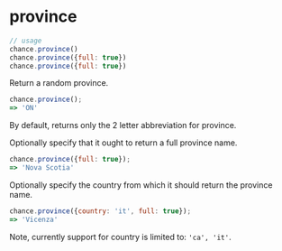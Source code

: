 # province

```js
// usage
chance.province()
chance.province({full: true})
chance.province({full: true})
```

Return a random province.

```js
chance.province();
=> 'ON'
```

By default, returns only the 2 letter abbreviation for province.

Optionally specify that it ought to return a full province name.

```js
chance.province({full: true});
=> 'Nova Scotia'
```

Optionally specify the country from which it should return the province name.

```js
chance.province({country: 'it', full: true});
=> 'Vicenza'
```

Note, currently support for country is limited to: `'ca', 'it'`.
